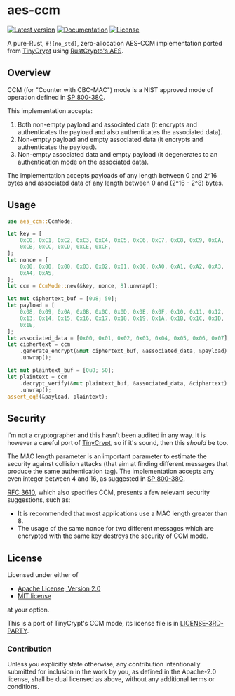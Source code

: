 # aes-ccm
[![Latest version](https://img.shields.io/crates/v/aes-ccm)](https://crates.io/crates/aes-ccm)
[![Documentation](https://docs.rs/aes-ccm/badge.svg)](https://docs.rs/aes-ccm)
[![License](https://img.shields.io/crates/l/aes-ccm)](https://github.com/martindisch/aes-ccm#license)

<!-- cargo-sync-readme start -->

A pure-Rust, `#![no_std]`, zero-allocation AES-CCM implementation ported
from [TinyCrypt] using [RustCrypto's AES].

## Overview
CCM (for "Counter with CBC-MAC") mode is a NIST approved mode of operation
defined in [SP 800-38C].

This implementation accepts:
1. Both non-empty payload and associated data (it encrypts and
   authenticates the payload and also authenticates the associated data).
2. Non-empty payload and empty associated data (it encrypts and
   authenticates the payload).
3. Non-empty associated data and empty payload (it degenerates to an
   authentication mode on the associated data).

The implementation accepts payloads of any length between 0 and 2^16 bytes
and associated data of any length between 0 and (2^16 - 2^8) bytes.

## Usage
```rust
use aes_ccm::CcmMode;

let key = [
    0xC0, 0xC1, 0xC2, 0xC3, 0xC4, 0xC5, 0xC6, 0xC7, 0xC8, 0xC9, 0xCA,
    0xCB, 0xCC, 0xCD, 0xCE, 0xCF,
];
let nonce = [
    0x00, 0x00, 0x00, 0x03, 0x02, 0x01, 0x00, 0xA0, 0xA1, 0xA2, 0xA3,
    0xA4, 0xA5,
];
let ccm = CcmMode::new(&key, nonce, 8).unwrap();

let mut ciphertext_buf = [0u8; 50];
let payload = [
    0x08, 0x09, 0x0A, 0x0B, 0x0C, 0x0D, 0x0E, 0x0F, 0x10, 0x11, 0x12,
    0x13, 0x14, 0x15, 0x16, 0x17, 0x18, 0x19, 0x1A, 0x1B, 0x1C, 0x1D,
    0x1E,
];
let associated_data = [0x00, 0x01, 0x02, 0x03, 0x04, 0x05, 0x06, 0x07];
let ciphertext = ccm
    .generate_encrypt(&mut ciphertext_buf, &associated_data, &payload)
    .unwrap();

let mut plaintext_buf = [0u8; 50];
let plaintext = ccm
    .decrypt_verify(&mut plaintext_buf, &associated_data, &ciphertext)
    .unwrap();
assert_eq!(&payload, plaintext);
```

## Security
I'm not a cryptographer and this hasn't been audited in any way.
It is however a careful port of [TinyCrypt], so if it's sound, then this
*should* be too.

The MAC length parameter is an important parameter to estimate the security
against collision attacks (that aim at finding different messages that
produce the same authentication tag).
The implementation accepts any even integer between 4 and 16, as suggested
in [SP 800-38C].

[RFC 3610], which also specifies CCM, presents a few relevant security
suggestions, such as:
* It is recommended that most applications use a MAC length greater than 8.
* The usage of the same nonce for two different messages which are
  encrypted with the same key destroys the security of CCM mode.

[TinyCrypt]: https://github.com/intel/tinycrypt
[RustCrypto's AES]: https://github.com/RustCrypto/block-ciphers
[SP 800-38C]: https://csrc.nist.gov/publications/detail/sp/800-38c/final
[RFC 3610]: https://tools.ietf.org/html/rfc3610

<!-- cargo-sync-readme end -->

## License
Licensed under either of

 * [Apache License, Version 2.0](LICENSE-APACHE)
 * [MIT license](LICENSE-MIT)

at your option.

This is a port of TinyCrypt's CCM mode, its license file is in
[LICENSE-3RD-PARTY](LICENSE-3RD-PARTY).

### Contribution

Unless you explicitly state otherwise, any contribution intentionally submitted
for inclusion in the work by you, as defined in the Apache-2.0 license, shall
be dual licensed as above, without any additional terms or conditions.
